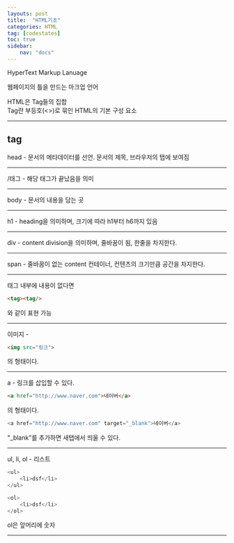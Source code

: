 ```yaml
---
layouts: post
title:  "HTML기초"
categories: HTML
tag: [codestates]
toc: true
sidebar:
    nav: "docs"
---
```


HyperText Markup Lanuage

웹페이지의 틀을 만드는 마크업 언어

HTML은 Tag들의 집합<br/>
Tag란 부등호(<>)로 묶인 HTML의 기본 구성 요소

---

## tag

head - 문서의 메타데이터를 선언. 문서의 제목, 브라우저의 탭에 보여짐

---

/태그 - 해당 태그가 끝났음을 의미

---

body - 문서의 내용을 담는 곳

---

h1 - heading을 의미하며, 크기에 따라 h1부터 h6까지 있음

---

div - content division을 의미하며, 줄바꿈이 됨, 한줄을 차지한다.

---

span - 줄바꿈이 없는 content 컨테이너, 컨텐츠의 크기만큼 공간을 차지한다.

---

태그 내부에 내용이 없다면 
```html
<tag><tag/> 
```
와 같이 표현 가능

---

이미지 -
```html
<img src="링크"> 
```
의 형태이다.

---

a - 링크를 삽입할 수 있다. 
```html
<a href="http://www.naver.com">네이버</a>
```
의 형태이다.

```js
<a href="http://www.naver.com" target="_blank">네이버</a> 
```
"_blank"를
추가하면 새탭에서 띄울 수 있다.

---

ul, li, ol - 리스트
```js
<ul>
    <li>dsf</li>
</ul>

<ol>
    <li>dsf</li>
</ol>
```
ol은 앞머리에 숫자

---